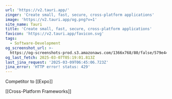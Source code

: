 ```yaml
---
url: 'https://v2.tauri.app/'
zinger: 'Create small, fast, secure, cross-platform applications'
image: 'https://v2.tauri.app/og.png?v=1'
site_name: Tauri
title: 'Create small, fast, secure, cross-platform applications'
favicon: 'https://v2.tauri.app/favicon.svg'
tags:
  - Software-Development
og_screenshot_url: >-
  https://og-screenshots-prod.s3.amazonaws.com/1366x768/80/false/579e44e7f6d0db29bf9c15cfb9a78fda95b385b6895efd1fc866419322202fc1.jpeg
og_last_fetch: 2025-03-07T05:19:01.813Z
last_jina_request: '2025-03-09T06:45:06.723Z'
jina_error: 'HTTP error! status: 429'
---
```

Competitor to [[Expo]]

[[Cross-Platform Frameworks]]
